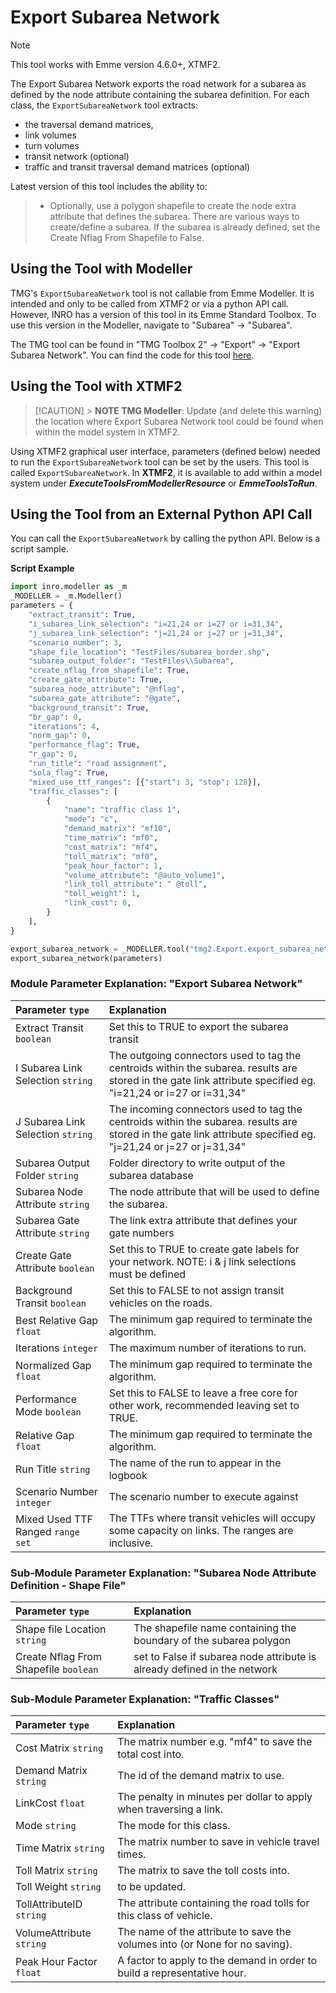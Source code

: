 # **Export Subarea Network**

> [!NOTE]
> This tool works with Emme version 4.6.0+, XTMF2.

The Export Subarea Network exports the road network for a subarea as defined by the node attribute containing the subarea definition. For each class, the `ExportSubareaNetwork` tool extracts:

* the traversal demand matrices, 
* link volumes
* turn volumes 
* transit network (optional)
* traffic and transit traversal demand matrices  (optional)

Latest version of this tool includes the ability to:
  > * Optionally, use a polygon shapefile to create the node extra attribute that defines the subarea. There are various ways to create/define a subarea. If the subarea is already defined, set the Create Nflag From Shapefile  to False.


## **Using the Tool with Modeller**

TMG's `ExportSubareaNetwork` tool is not callable from Emme Modeller. It is intended and only to be called from XTMF2 or via a python API call. However, INRO has a version of this tool in its Emme Standard Toolbox. To use this version in the Modeller, navigate to "Subarea" -> "Subarea".

The TMG tool can be found in "TMG Toolbox 2" -> "Export" -> "Export Subarea Network". You can find the code for this tool [here](https://github.com/TravelModellingGroup/TMG.EMME/blob/1760d274282f35803fe7fb9784b511b6a8f5eb41/TMG.EMME/TMGToolbox2/src/Export/export_subarea.py).

## **Using the Tool with XTMF2**

> [!CAUTION] > **NOTE TMG Modeller**: Update (and delete this warning) the location where Export Subarea Network tool could be found when within the model system in XTMF2.

Using XTMF2 graphical user interface, parameters (defined below) needed to run the `ExportSubareaNetwork` tool can be set by the users. This tool is called `ExportSubareaNetwork`. In **XTMF2**, it is available to add within a model system under **_ExecuteToolsFromModellerResource_** or **_EmmeToolsToRun_**.

## **Using the Tool from an External Python API Call**

You can call the `ExportSubareaNetwork` by calling the python API. Below is a script sample.

**Script Example**

```python
import inro.modeller as _m
_MODELLER = _m.Modeller()
parameters = {
    "extract_transit": True,
    "i_subarea_link_selection": "i=21,24 or i=27 or i=31,34",
    "j_subarea_link_selection": "j=21,24 or j=27 or j=31,34",
    "scenario_number": 3,
    "shape_file_location": "TestFiles/subarea_border.shp",
    "subarea_output_folder": "TestFiles\\Subarea",
    "create_nflag_from_shapefile": True,
    "create_gate_attribute": True,
    "subarea_node_attribute": "@nflag",
    "subarea_gate_attribute": "@gate",
    "background_transit": True,
    "br_gap": 0,
    "iterations": 4,
    "norm_gap": 0,
    "performance_flag": True,
    "r_gap": 0,
    "run_title": "road assignment",
    "sola_flag": True,
    "mixed_use_ttf_ranges": [{"start": 3, "stop": 128}],
    "traffic_classes": [
        {
            "name": "traffic class 1",
            "mode": "c",
            "demand_matrix": "mf10",
            "time_matrix": "mf0",
            "cost_matrix": "mf4",
            "toll_matrix": "mf0",
            "peak_hour_factor": 1,
            "volume_attribute": "@auto_volume1",
            "link_toll_attribute": " @toll",
            "toll_weight": 1,
            "link_cost": 0,
        }
    ],
}

export_subarea_network = _MODELLER.tool("tmg2.Export.export_subarea_network")
export_subarea_network(parameters)
```

### Module Parameter Explanation: "Export Subarea Network"

| Parameter `type`| Explanation|
| :------------------- | :------------------- |
|Extract Transit `boolean`|Set this to TRUE to export the subarea transit |
|I Subarea Link Selection  `string`|The outgoing connectors used to tag the centroids within the subarea. results are stored in the gate link attribute specified eg. "i=21,24 or i=27 or i=31,34"|
|J Subarea Link Selection  `string`| The incoming connectors used to tag the centroids within the subarea. results are stored in the gate link attribute specified eg. "j=21,24 or j=27 or j=31,34"|
|Subarea Output Folder  `string`| Folder directory to write output of the subarea database|
|Subarea Node Attribute  `string`| The node attribute that will be used to define the subarea.|
|Subarea Gate Attribute  `string`| The link extra attribute that defines your gate numbers |
|Create Gate Attribute `boolean`|Set this to TRUE to create gate labels for your network. NOTE: i & j link selections must be defined|
|Background Transit `boolean`|Set this to FALSE to not assign transit vehicles on the roads.|
|Best Relative Gap `float`|The minimum gap required to terminate the algorithm.| 
|Iterations `integer`|The maximum number of iterations to run.|
|Normalized Gap `float`|The minimum gap required to terminate the algorithm.|
|Performance Mode `boolean`|Set this to FALSE to leave a free core for other work, recommended leaving set to TRUE.|
|Relative Gap `float`|The minimum gap required to terminate the algorithm. |
|Run Title `string`|The name of the run to appear in the logbook|
|Scenario Number `integer`|The scenario number to execute against|
|Mixed Used TTF Ranged `range set`|The TTFs where transit vehicles will occupy some capacity on links. The ranges are inclusive.|

### Sub-Module Parameter Explanation:  "Subarea Node Attribute Definition - Shape File"
|Parameter  `type`|Explanation|
| :------------------- | :------------------- |
|Shape file Location  `string`| The shapefile name containing  the boundary of the subarea polygon|
|Create Nflag From Shapefile  `boolean`| set to False if subarea node attribute  is already defined in the network|

### Sub-Module Parameter Explanation:  "Traffic Classes"
|Parameter  `type`|Explanation|
| :------------------- | :------------------- |
|Cost Matrix `string`|The matrix number e.g. "mf4" to save the total cost into.|
|Demand Matrix `string`|The id of the demand matrix to use.|
|LinkCost `float`|The penalty in minutes per dollar to apply when traversing a link.|
|Mode `string`|The mode for this class.|
|Time Matrix `string`|The matrix number to save in vehicle travel times.|
|Toll Matrix `string`|The matrix to save the toll costs into.|
|Toll Weight `string`|to be updated.|
|TollAttributeID `string`|The attribute containing the road tolls for this class of vehicle.|
|VolumeAttribute `string`|The name of the attribute to save the volumes into (or None for no saving).|
|Peak Hour Factor `float`|A factor to apply to the demand in order to build a representative hour.|
